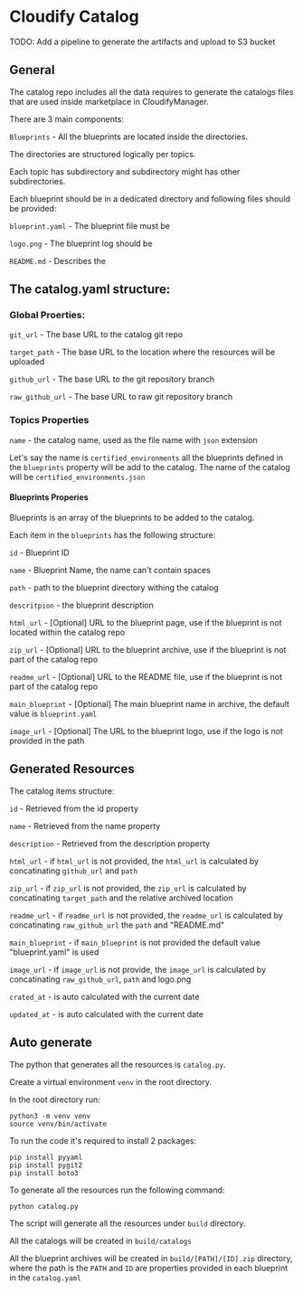 # Cloudify Catalog

TODO: Add a pipeline to generate the artifacts and upload to S3 bucket

## General

The catalog repo includes all the data requires to generate the catalogs files that are used inside marketplace in CloudifyManager.

There are 3 main components:

`Blueprints` - All the blueprints are located inside the directories.

The directories are structured logically per topics.

Each topic has subdirectory and subdirectory might has other subdirectories.

Each blueprint should be in a dedicated directory and following files should be provided:

`blueprint.yaml` - The blueprint file must be 

`logo.png` - The blueprint log should be 

`README.md` - Describes the 


## The catalog.yaml structure:

### Global Proerties:

`git_url` - The base URL to the catalog git repo

`target_path` - The base URL to the location where the resources will be uploaded

`github_url` - The base URL to the git repository branch

`raw_github_url` - The base URL to raw git repository branch

### Topics Properties

`name` - the catalog name, used as the file name with `json` extension

Let's say the name is `certified_environments` all the blueprints defined in the `blueprints` property will be add to the catalog. The name of the catalog will be `certified_environments.json`

#### Blueprints Properies

Blueprints is an array of the blueprints to be added to the catalog.

Each item in the `blueprints` has the following structure:

`id` - Blueprint ID

`name` - Blueprint Name, the name can't contain spaces

`path` - path to the blueprint directory withing the catalog

`descritpion` - the blueprint description

`html_url` - [Optional] URL to the blueprint page, use if the blueprint is not located within the catalog repo

`zip_url` - [Optional] URL to the blueprint archive, use if the blueprint is not part of the catalog repo

`readme_url` - [Optional] URL to the README file, use if the blueprint is not part of the catalog repo

`main_blueprint` - [Optional] The main blueprint name in archive, the default value is `blueprint.yaml`

`image_url` - [Optional] The URL to the blueprint logo, use if the logo is not provided in the path

## Generated Resources

The catalog items structure:

`id` - Retrieved from the id property

`name` - Retrieved from the name property

`description` - Retrieved from the description property

`html_url` - if `html_url` is not provided, the `html_url` is calculated by concatinating `github_url` and `path`

`zip_url` - if `zip_url` is not provided, the `zip_url` is calculated by concatinating `target_path` and the relative archived location

`readme_url` - if `readme_url` is not provided, the `readme_url` is calculated by concatinating `raw_github_url` the `path` and "README.md"

`main_blueprint` - if `main_blueprint` is not provided the default value "blueprint.yaml" is used

`image_url` - if `image_url` is not provide, the `image_url` is calculated by concatinating `raw_github_url`, `path` and logo.png

`crated_at` - is auto calculated with the current date

`updated_at` - is auto calculated with the current date

## Auto generate

The python that generates all the resources is `catalog.py`.

Create a virtual environment `venv` in the root directory.

In the root directory run:
```
python3 -m venv venv
source venv/bin/activate
```

To run the code it's required to install 2 packages:
```
pip install pyyaml
pip install pygit2
pip install boto3
```

To generate all the resources run the following command:
```
python catalog.py
```

The script will generate all the resources under `build` directory.

All the catalogs will be created in `build/catalogs`

All the blueprint archives will be created in `build/[PATH]/[ID].zip` directory, where the path is the `PATH` and `ID` are properties provided in each blueprint in the `catalog.yaml`
